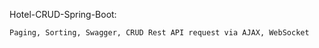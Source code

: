Hotel-CRUD-Spring-Boot:
```
Paging, Sorting, Swagger, CRUD Rest API request via AJAX, WebSocket
```
